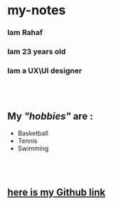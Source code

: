 # my-notes
### Iam **Rahaf**
### Iam **23** years old 
###  Iam a **UX\UI** designer 
<br>
<br>

## My ***"hobbies"*** are :
- Basketball
- Tennis 
- Swimming 
<br>
<br>

## [here is my **Github** link](https://github.com/rahafAbdullah28)